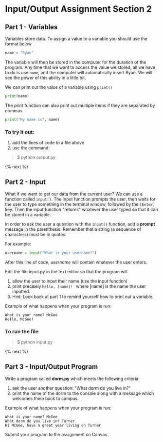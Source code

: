 # Input/Output Assignment Section 2

## Part 1 - Variables

Variables store data. To assign a value to a variable you should use the format below

```python
name = "Ryan"
```

The variable will then be stored in the computer for the duration of the program. Any time that we want to access the value we stored, all we have to do is use <code>name</code>, and the computer will automatically insert Ryan. We will see the power of this ability in a little bit.

We can print out the value of a variable using <code>print()</code>

```python
print(name)
```

The print function can also print out multiple items if they are separated by commas.

```python
print("My name is", name)
```

### To try it out:
1. add the lines of code to a file above
2. use the command:
> $ python output.py

{% next %}

## Part 2 - Input

What if we want to get our data from the current user? We can use a function called <code>input()</code>. The input function prompts the user, then waits for the user to type something in the terminal window, followed by the <code>[Enter]</code> key. Then the input function "returns" whatever the user typed so that it can be stored in a variable.

In order to ask the user a question with the <code>input()</code> function, add a **prompt** message in the parenthesis. Remember that a string (a sequence of characters) must be in quotes.

For example:

```python
username = input("What is your username?")
```

After this line of code, *username* will contain whatever the user enters.

Edit the file input.py in the text editor so that the program will
1. allow the user to input their name (use the input function)
2. print precisely <code>hello, [name]! </code> where [name] is the name the user inputted.
3. Hint: Look back at part 1 to remind yourself how to print out a variable.

Example of what happens when your program is run:

```
What is your name? McGee
Hello, McGee!
```

### To run the file
> $ python input.py

{% next %}

## Part 3 - Input/Output Program

Write a program called **dorm.py** which meets the following criteria:
1. ask the user another question: "What dorm do you live in?"
2. print the name of the dorm to the console along with a message which welcomes them back to campus.


Example of what happens when your program is run:

```
What is your name? McGee
What dorm do you live in? Turner
Hi McGee, have a great year living on Turner
```


Submit your program to the assignment on Canvas.